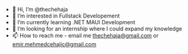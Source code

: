 - 👋 Hi, I’m @thechehaja
- 👀 I’m interested in Fullstack Developement
- 🌱 I’m currently learning .NET MAUI Development 
- 💞️ I’m looking for an internship where I could expand my knowledge
- 📫 How to reach me - email me thechehaja@gmail.com or emir.mehmedcehajic@gmail.com

<!---
thechehaja/thechehaja is a ✨ special ✨ repository because its `README.md` (this file) appears on your GitHub profile.
You can click the Preview link to take a look at your changes.
--->
